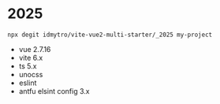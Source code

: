 # 2025

```
npx degit idmytro/vite-vue2-multi-starter/_2025 my-project

```

- vue 2.7.16
- vite 6.x
- ts 5.x
- unocss
- eslint
- antfu elsint config 3.x
